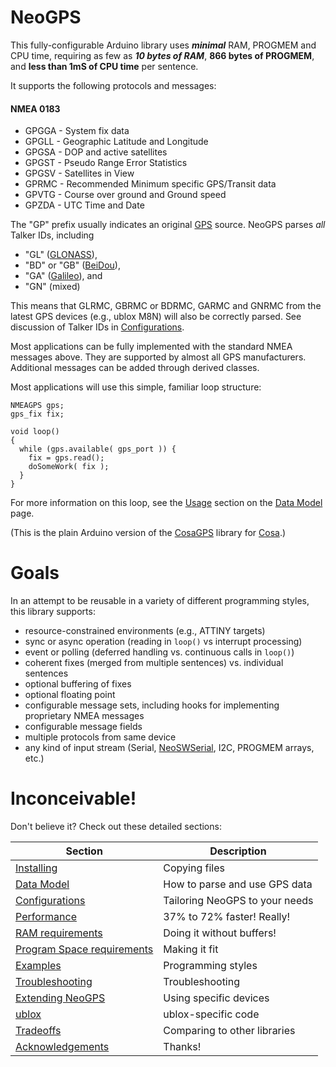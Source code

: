 NeoGPS
======

This fully-configurable Arduino library uses _**minimal**_ RAM, PROGMEM and CPU time, 
requiring as few as _**10 bytes of RAM**_, **866 bytes of PROGMEM**, and **less than 1mS of CPU time** per sentence.  

It supports the following protocols and messages:

#### NMEA 0183
* GPGGA - System fix data
* GPGLL - Geographic Latitude and Longitude
* GPGSA - DOP and active satellites
* GPGST - Pseudo Range Error Statistics
* GPGSV - Satellites in View
* GPRMC - Recommended Minimum specific GPS/Transit data
* GPVTG - Course over ground and Ground speed
* GPZDA - UTC Time and Date

The "GP" prefix usually indicates an original [GPS](https://en.wikipedia.org/wiki/Satellite_navigation#GPS) source.  NeoGPS parses *all* Talker IDs, including
  * "GL" ([GLONASS](https://en.wikipedia.org/wiki/Satellite_navigation#GLONASS)),
  * "BD" or "GB" ([BeiDou](https://en.wikipedia.org/wiki/Satellite_navigation#BeiDou)),
  * "GA" ([Galileo](https://en.wikipedia.org/wiki/Satellite_navigation#Galileo)), and
  * "GN" (mixed)

This means that GLRMC, GBRMC or BDRMC, GARMC and GNRMC from the latest GPS devices (e.g., ublox M8N) will also be correctly parsed.  See discussion of Talker IDs in [Configurations](extras/doc/Configurations.md#enabledisable-the-talker-id-and-manufacturer-id-processing).

Most applications can be fully implemented with the standard NMEA messages above.  They are supported by almost all GPS manufacturers.  Additional messages can be added through derived classes.

Most applications will use this simple, familiar loop structure:
```
NMEAGPS gps;
gps_fix fix;

void loop()
{
  while (gps.available( gps_port )) {
    fix = gps.read();
    doSomeWork( fix );
  }
}
```
For more information on this loop, see the [Usage](extras/doc/Data%20Model.md#usage) section on the [Data Model](extras/doc/Data%20Model.md) page.

(This is the plain Arduino version of the [CosaGPS](https://github.com/SlashDevin/CosaGPS) library for [Cosa](https://github.com/mikaelpatel/Cosa).)

Goals
======
In an attempt to be reusable in a variety of different programming styles, this library supports:
* resource-constrained environments (e.g., ATTINY targets)
* sync or async operation (reading in `loop()` vs interrupt processing)
* event or polling (deferred handling vs. continuous calls in `loop()`)
* coherent fixes (merged from multiple sentences) vs. individual sentences
* optional buffering of fixes
* optional floating point
* configurable message sets, including hooks for implementing proprietary NMEA messages
* configurable message fields
* multiple protocols from same device
* any kind of input stream (Serial, [NeoSWSerial](https://github.com/SlashDevin/NeoSWSerial), I2C, PROGMEM arrays, etc.)

Inconceivable!
=============

Don't believe it?  Check out these detailed sections:

Section  |  Description
-------- |  ------------
[Installing](extras/doc/Installing.md) | Copying files
[Data Model](extras/doc/Data%20Model.md) | How to parse and use GPS data
[Configurations](extras/doc/Configurations.md) | Tailoring NeoGPS to your needs
[Performance](extras/doc/Performance.md) | 37% to 72% faster!  Really!
[RAM requirements](extras/doc/RAM.md) | Doing it without buffers!
[Program Space requirements](extras/doc/Program.md) | Making it fit
[Examples](extras/doc/Examples.md) | Programming styles
[Troubleshooting](extras/doc/Troubleshooting.md) | Troubleshooting
[Extending NeoGPS](extras/doc/Extending.md) | Using specific devices
[ublox](extras/doc/ublox.md) | ublox-specific code
[Tradeoffs](extras/doc/Tradeoffs.md) | Comparing to other libraries
[Acknowledgements](extras/doc/Acknowledgements.md) | Thanks!
